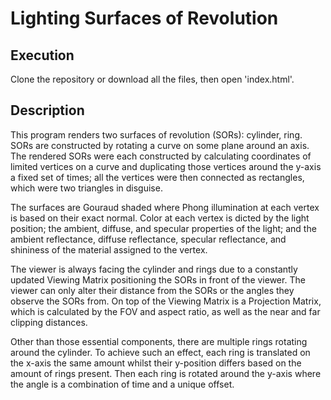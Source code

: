 # Lighting Surfaces of Revolution
## Execution
Clone the repository or download all the files, then open 'index.html'.

## Description
This program renders two surfaces of revolution (SORs): cylinder, ring. SORs are constructed by rotating a curve on some plane around an axis. The rendered SORs were each constructed by calculating coordinates of limited vertices on a curve and duplicating those vertices around the y-axis a fixed set of times; all the vertices were then connected as rectangles, which were two triangles in disguise.

The surfaces are Gouraud shaded where Phong illumination at each vertex is based on their exact normal. Color at each vertex is dicted by the light position; the ambient, diffuse, and specular properties of the light; and the ambient reflectance, diffuse reflectance, specular reflectance, and shininess of the material assigned to the vertex.

The viewer is always facing the cylinder and rings due to a constantly updated Viewing Matrix positioning the SORs in front of the viewer. The viewer can only alter their distance from the SORs or the angles they observe the SORs from. On top of the Viewing Matrix is a Projection Matrix, which is calculated by the FOV and aspect ratio, as well as the near and far clipping distances.

Other than those essential components, there are multiple rings rotating around the cylinder. To achieve such an effect, each ring is translated on the x-axis the same amount whilst their y-position differs based on the amount of rings present. Then each ring is rotated around the y-axis where the angle is a combination of time and a unique offset.
